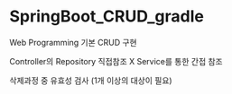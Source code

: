 # SpringBoot_CRUD_gradle


Web Programming 기본 CRUD 구현

Controller의 Repository 직접참조 X Service를 통한 간접 참조

삭제과정 중 유효성 검사 (1개 이상의 대상이 필요)
